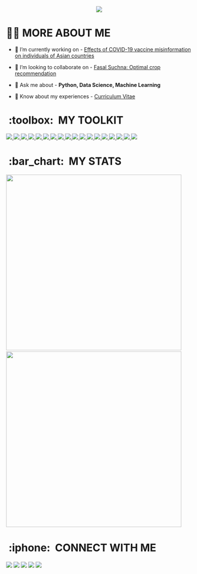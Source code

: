 <h3 align="center"> <img src="https://user-images.githubusercontent.com/39396816/145326620-6b114529-f80a-443d-b9ec-94a9868979fb.gif" /></h3>

<h1> 🧍🏽 MORE ABOUT ME </h1>

- 🔭 I’m currently working on - [Effects of COVID-19 vaccine misinformation on individuals of Asian countries](https://github.com/TokyoTech-SasaharaLAB-CREST/Research-Internship)

- 🤝 I’m looking to collaborate on - [Fasal Suchna: Optimal crop recommendation](https://github.com/theand9/pY-Predictive-Yield)

- 💬 Ask me about - **Python, Data Science, Machine Learning**

- 📄 Know about my experiences - [Curriculum Vitae](https://drive.google.com/file/d/14k7Ed8-0ChiyicX2JzJqdC2BMWdsc6Tm/view?usp=sharing)

<h1> &nbsp;:toolbox:&nbsp; MY TOOLKIT </h1>
<p align="left"> 
<a href="#" target="_blank" rel="noreferrer"> <img src="https://img.shields.io/badge/Python-FFD43B?style=for-the-badge&logo=python&logoColor=darkgreen"/> </a>
<a href="#" target="_blank" rel="noreferrer"> <img src="https://img.shields.io/badge/C%2B%2B-00599C?style=for-the-badge&logo=c%2B%2B&logoColor=white"/> </a>
<a href="#" target="_blank" rel="noreferrer"> <img src="https://img.shields.io/badge/TensorFlow-FF6F00?style=for-the-badge&logo=TensorFlow&logoColor=white"/> </a>
<a href="#" target="_blank" rel="noreferrer"> <img src="https://img.shields.io/badge/scikit_learn-F7931E?style=for-the-badge&logo=scikit-learn&logoColor=white"/> </a>
<a href="#" target="_blank" rel="noreferrer"> <img src="https://img.shields.io/badge/Numpy-777BB4?style=for-the-badge&logo=numpy&logoColor=white"/> </a>
<a href="#" target="_blank" rel="noreferrer"> <img src="https://img.shields.io/badge/Pandas-2C2D72?style=for-the-badge&logo=pandas&logoColor=white"/> </a>
<a href="#" target="_blank" rel="noreferrer"> <img src="https://img.shields.io/badge/OpenCV-27338e?style=for-the-badge&logo=OpenCV&logoColor=white"/> </a>
<a href="#" target="_blank" rel="noreferrer"> <img src="https://img.shields.io/badge/Plotly-239120?style=for-the-badge&logo=plotly&logoColor=white"/> </a>
<a href="#" target="_blank" rel="noreferrer"> <img src="https://img.shields.io/badge/MySQL-005C84?style=for-the-badge&logo=mysql&logoColor=white"/> </a>
<a href="#" target="_blank" rel="noreferrer"> <img src="https://img.shields.io/badge/MongoDB-4EA94B?style=for-the-badge&logo=mongodb&logoColor=white"/> </a>
<a href="#" target="_blank" rel="noreferrer"> <img src="https://img.shields.io/badge/firebase-ffca28?style=for-the-badge&logo=firebase&logoColor=black"/> </a>
<a href="#" target="_blank" rel="noreferrer"> <img src="https://img.shields.io/badge/Flask-000000?style=for-the-badge&logo=flask&logoColor=white"/> </a>
<a href="#" target="_blank" rel="noreferrer"> <img src="https://img.shields.io/badge/travis_CI-3EAAAF?style=for-the-badge&logo=travisci&logoColor=white"/> </a>
<a href="#" target="_blank" rel="noreferrer"> <img src="https://img.shields.io/badge/Jupyter-F37626.svg?&style=for-the-badge&logo=Jupyter&logoColor=white"/> </a> 
<a href="#" target="_blank" rel="noreferrer"> <img src="https://img.shields.io/badge/Git-F05032?style=for-the-badge&logo=git&logoColor=white"/> </a> 
<a href="#" target="_blank" rel="noreferrer"> <img src="https://img.shields.io/badge/conda-342B029.svg?&style=for-the-badge&logo=anaconda&logoColor=white"/> </a> 
<a href="#" target="_blank" rel="noreferrer"> <img src="https://img.shields.io/badge/Ubuntu-E95420?style=for-the-badge&logo=ubuntu&logoColor=white"/> </a>    
<a href="#" target="_blank" rel="noreferrer"> <img src="https://img.shields.io/badge/oh_my_zsh-1A2C34?style=for-the-badge&logo=ohmyzsh&logoColor=white"/> </a>
</p>

<h1> &nbsp;:bar_chart:&nbsp; MY STATS </h1>
<p><img src="https://github-readme-stats.vercel.app/api?username=theand9&show_icons=true&theme=onedark&locale=en" width="475px"></img> &nbsp; <img src="https://github-readme-streak-stats.herokuapp.com/?user=theand9&theme=dark" width="475px"></p> 


<h1>&nbsp;:iphone:&nbsp; CONNECT WITH ME</h1>
<p><a href="https://theand9.github.io/" target="blank"><img align="center" src="https://img.shields.io/badge/website-000000?style=for-the-badge&logo=About.me&logoColor=white"/></a>
<a href="mailto:amoghd9@gmail.com" target="blank"><img align="center" src="https://img.shields.io/badge/Gmail-D14836?style=for-the-badge&logo=gmail&logoColor=white"/></a>
<a href="https://medium.com/@andsbmp17" target="blank"><img align="center" src="https://img.shields.io/badge/Medium-12100E?style=for-the-badge&logo=medium&logoColor=white"/></a>
<a href="https://www.linkedin.com/in/theand9/" target="blank"><img align="center" src="https://img.shields.io/badge/LinkedIn-0077B5?style=for-the-badge&logo=linkedin&logoColor=white"/></a>
<a href="#" target="blank"><img align="center" src="https://shields-io-visitor-counter.herokuapp.com/badge?page=theand9&label=Visitors&labelColor=000000&logo=GitHub&logoColor=FFFFFF&color=1D70B8&style=for-the-badge"/></a>
</p>
